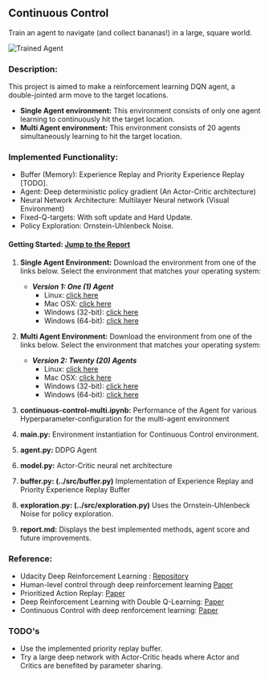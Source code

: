 [//]: # (Image References)

[image1]: https://user-images.githubusercontent.com/10624937/43851024-320ba930-9aff-11e8-8493-ee547c6af349.gif "Trained Agent"
[image2]: https://user-images.githubusercontent.com/10624937/43851646-d899bf20-9b00-11e8-858c-29b5c2c94ccc.png "Crawler"

Continuous Control
-----------

Train an agent to navigate (and collect bananas!) in a large, square world.  

![Trained Agent][image1]

### Description:
This project is aimed to make a reinforcement learning DQN agent, a double-jointed arm move to the target locations. 

   * **Single Agent environment:** This environment consists of only one agent learning to continuously hit the target location.
   * **Multi Agent environment:** This environment consists of 20 agents simultaneously learning to hit the target location.
   
### Implemented Functionality:
   * Buffer (Memory): Experience Replay and Priority Experience Replay [TODO].
   * Agent: Deep deterministic policy gradient (An Actor-Critic architecture) 
   * Neural Network Architecture: Multilayer Neural network
   (Visual Environment)
   * Fixed-Q-targets: With soft update and Hard Update.
   * Policy Exploration: Ornstein-Uhlenbeck Noise.   

#### Getting Started: [Jump to the Report](https://github.com/Sardhendu/DeepRL/blob/master/src/continuous_control/REPORT.md)
1) **Single Agent Environment:** Download the environment from one of the links below. Select the environment that matches your 
 operating system:
     - **_Version 1: One (1) Agent_**
        - Linux: [click here](https://s3-us-west-1.amazonaws.com/udacity-drlnd/P2/Reacher/one_agent/Reacher_Linux.zip)
        - Mac OSX: [click here](https://s3-us-west-1.amazonaws.com/udacity-drlnd/P2/Reacher/one_agent/Reacher.app.zip)
        - Windows (32-bit): [click here](https://s3-us-west-1.amazonaws.com/udacity-drlnd/P2/Reacher/one_agent/Reacher_Windows_x86.zip)
        - Windows (64-bit): [click here](https://s3-us-west-1.amazonaws.com/udacity-drlnd/P2/Reacher/one_agent/Reacher_Windows_x86_64.zip)
   
   
2) **Multi Agent Environment:** Download the environment from one of the links below. Select the environment that matches your 
 operating system:
     - **_Version 2: Twenty (20) Agents_**
        - Linux: [click here](https://s3-us-west-1.amazonaws.com/udacity-drlnd/P2/Reacher/Reacher_Linux.zip)
        - Mac OSX: [click here](https://s3-us-west-1.amazonaws.com/udacity-drlnd/P2/Reacher/Reacher.app.zip)
        - Windows (32-bit): [click here](https://s3-us-west-1.amazonaws.com/udacity-drlnd/P2/Reacher/Reacher_Windows_x86.zip)
        - Windows (64-bit): [click here](https://s3-us-west-1.amazonaws.com/udacity-drlnd/P2/Reacher/Reacher_Windows_x86_64.zip)
       
    
3) **continuous-control-multi.ipynb:** Performance of the Agent for various Hyperparameter-configuration for the multi-agent environment  
4) **main.py:** Environment instantiation for Continuous Control environment. 
5) **agent.py:** DDPG Agent
6) **model.py:** Actor-Critic neural net architecture
7) **buffer.py: (../src/buffer.py)** Implementation of Experience Replay and Priority Experience Replay Buffer
7) **exploration.py: (../src/exploration.py)** Uses the Ornstein-Uhlenbeck Noise for policy exploration.
8) **report.md:** Displays the best implemented methods, agent score and future improvements.  

    
### Reference:

* Udacity Deep Reinforcement Learning : [Repository](https://github.com/udacity/deep-reinforcement-learning)
* Human-level control through deep reinforcement learning [Paper](https://web.stanford.edu/class/psych209/Readings/MnihEtAlHassibis15NatureControlDeepRL.pdf)
* Prioritized Action Replay: [Paper](https://arxiv.org/pdf/1511.05952.pdf)
* Deep Reinforcement Learning with Double Q-Learning: [Paper](https://arxiv.org/pdf/1509.06461.pdf) 
* Continuous Control with deep renforcement learning: [Paper](https://arxiv.org/abs/1509.02971)


### TODO's
* Use the implemented priority replay buffer.
* Try a large deep network with Actor-Critic heads where Actor and Critics are benefited by parameter sharing.

